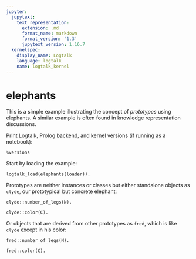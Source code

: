 ```yaml
---
jupyter:
  jupytext:
    text_representation:
      extension: .md
      format_name: markdown
      format_version: '1.3'
      jupytext_version: 1.16.7
  kernelspec:
    display_name: Logtalk
    language: logtalk
    name: logtalk_kernel
---
```


<!--
________________________________________________________________________

This file is part of Logtalk <https://logtalk.org/>  
SPDX-FileCopyrightText: 1998-2025 Paulo Moura <pmoura@logtalk.org>  
SPDX-License-Identifier: Apache-2.0

Licensed under the Apache License, Version 2.0 (the "License");
you may not use this file except in compliance with the License.
You may obtain a copy of the License at

    http://www.apache.org/licenses/LICENSE-2.0

Unless required by applicable law or agreed to in writing, software
distributed under the License is distributed on an "AS IS" BASIS,
WITHOUT WARRANTIES OR CONDITIONS OF ANY KIND, either express or implied.
See the License for the specific language governing permissions and
limitations under the License.
________________________________________________________________________
-->

# elephants

This is a simple example illustrating the concept of _prototypes_ using
elephants. A similar example is often found in knowledge representation
discussions.

Print Logtalk, Prolog backend, and kernel versions (if running as a notebook):

```logtalk
%versions
```

Start by loading the example:

```logtalk
logtalk_load(elephants(loader)).
```

Prototypes are neither instances or classes but either standalone objects
as `clyde`, our prototypical but concrete elephant:

```logtalk
clyde::number_of_legs(N).
```

<!--
N = 4.
-->

```logtalk
clyde::color(C).
```

<!--
C = grey.
-->

Or objects that are derived from other prototypes as `fred`, which is
like `clyde` except in his color:

```logtalk
fred::number_of_legs(N).
```

<!--
N = 4.
-->

```logtalk
fred::color(C).
```

<!--
C = white.
-->
